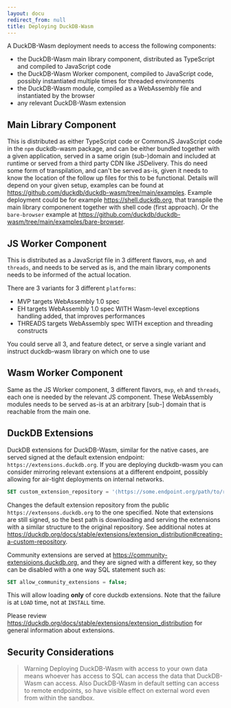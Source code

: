 ```yaml
---
layout: docu
redirect_from: null
title: Deploying DuckDB-Wasm
---
```


A DuckDB-Wasm deployment needs to access the following components:

* the DuckDB-Wasm main library component, distributed as TypeScript and compiled to JavaScript code
* the DuckDB-Wasm Worker component, compiled to JavaScript code, possibly instantiated multiple times for threaded environments
* the DuckDB-Wasm module, compiled as a WebAssembly file and instantiated by the browser
* any relevant DuckDB-Wasm extension

## Main Library Component

This is distributed as either TypeScript code or CommonJS JavaScript code in the `npm` duckdb-wasm package, and can be either bundled together with a given application, served in a same origin (sub-)domain and included at runtime or served from a third party CDN like JSDelivery.
This do need some form of transpilation, and can't be served as-is, given it needs to know the location of the follow up files for this to be functional.
Details will depend on your given setup, examples can be found at <https://github.com/duckdb/duckdb-wasm/tree/main/examples>.
Example deployment could be for example <https://shell.duckdb.org>, that transpile the main library componenent together with shell code (first approach). Or the `bare-browser` example at <https://github.com/duckdb/duckdb-wasm/tree/main/examples/bare-browser>.

## JS Worker Component

This is distributed as a JavaScript file in 3 different flavors, `mvp`, `eh` and `threads`, and needs to be served as is, and the main library components needs to be informed of the actual location.

There are 3 variants for 3 different `platforms`:

- MVP targets WebAssembly 1.0 spec
- EH targets WebAssembly 1.0 spec WITH Wasm-level exceptions handling added, that improves performances
- THREADS targets WebAssembly spec WITH exception and threading constructs

You could serve all 3, and feature detect, or serve a single variant and instruct duckdb-wasm library on which one to use

## Wasm Worker Component

Same as the JS Worker component, 3 different flavors, `mvp`, `eh` and `threads`, each one is needed by the relevant JS component. These WebAssembly modules needs to be served as-is at an arbitrary [sub-] domain that is reachable from the main one.

## DuckDB Extensions

DuckDB extensions for DuckDB-Wasm, similar for the native cases, are served signed at the default extension endpoint: `https://extensions.duckdb.org`.
If you are deploying duckdb-wasm you can consider mirroring relevant extensions at a different endpoint, possibly allowing for air-tight deployments on internal networks.

```sql
SET custom_extension_repository = '⟨https://some.endpoint.org/path/to/repository⟩';
```

Changes the default extension repository from the public `https://extensons.duckdb.org` to the one specified. Note that extensions are still signed, so the best path is downloading and serving the extensions with a similar structure to the original repository. See additional notes at https://duckdb.org/docs/stable/extensions/extension_distribution#creating-a-custom-repository.


Community extensions are served at https://community-extensioions.duckdb.org, and they are signed with a different key, so they can be disabled with a one way SQL statement such as:

```sql
SET allow_community_extensions = false;
```

This will allow loading **only** of core duckdb extensions. Note that the failure is at `LOAD` time, not at `INSTALL` time.

Please review <https://duckdb.org/docs/stable/extensions/extension_distribution> for general information about extensions.


## Security Considerations

> Warning Deploying DuckDB-Wasm with access to your own data means whoever has access to SQL can access the data that DuckDB-Wasm can access. Also DuckDB-Wasm in default setting can access to remote endpoints, so have visible effect on external word even from within the sandbox.
